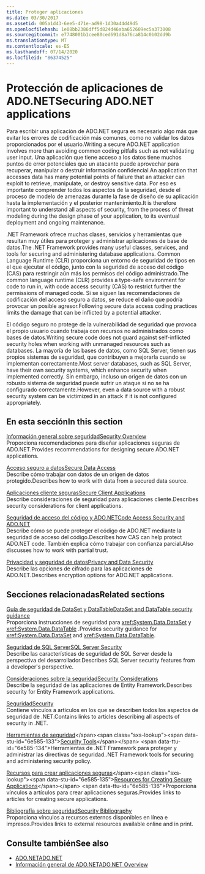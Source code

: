 ```yaml
---
title: Proteger aplicaciones
ms.date: 03/30/2017
ms.assetid: 005a1d43-6ee5-471e-ad98-1d30a44d49d5
ms.openlocfilehash: 1e08bb2386dff5d824d46aba652609ec5a373008
ms.sourcegitcommit: e7748001b1cee80ced691d8a76ca814c0b02dd9b
ms.translationtype: MT
ms.contentlocale: es-ES
ms.lasthandoff: 07/14/2020
ms.locfileid: "86374525"
---
```

# <a name="securing-adonet-applications"></a><span data-ttu-id="6e585-102">Protección de aplicaciones de ADO.NET</span><span class="sxs-lookup"><span data-stu-id="6e585-102">Securing ADO.NET applications</span></span>

<span data-ttu-id="6e585-103">Para escribir una aplicación de ADO.NET segura es necesario algo más que evitar los errores de codificación más comunes, como no validar los datos proporcionados por el usuario.</span><span class="sxs-lookup"><span data-stu-id="6e585-103">Writing a secure ADO.NET application involves more than avoiding common coding pitfalls such as not validating user input.</span></span> <span data-ttu-id="6e585-104">Una aplicación que tiene acceso a los datos tiene muchos puntos de error potenciales que un atacante puede aprovechar para recuperar, manipular o destruir información confidencial.</span><span class="sxs-lookup"><span data-stu-id="6e585-104">An application that accesses data has many potential points of failure that an attacker can exploit to retrieve, manipulate, or destroy sensitive data.</span></span> <span data-ttu-id="6e585-105">Por eso es importante comprender todos los aspectos de la seguridad, desde el proceso de modelo de amenazas durante la fase de diseño de su aplicación hasta la implementación y el posterior mantenimiento.</span><span class="sxs-lookup"><span data-stu-id="6e585-105">It is therefore important to understand all aspects of security, from the process of threat modeling during the design phase of your application, to its eventual deployment and ongoing maintenance.</span></span>  
  
<span data-ttu-id="6e585-106">.NET Framework ofrece muchas clases, servicios y herramientas que resultan muy útiles para proteger y administrar aplicaciones de base de datos.</span><span class="sxs-lookup"><span data-stu-id="6e585-106">The .NET Framework provides many useful classes, services, and tools for securing and administering database applications.</span></span> <span data-ttu-id="6e585-107">Common Language Runtime (CLR) proporciona un entorno de seguridad de tipos en el que ejecutar el código, junto con la seguridad de acceso del código (CAS) para restringir aún más los permisos del código administrado.</span><span class="sxs-lookup"><span data-stu-id="6e585-107">The common language runtime (CLR) provides a type-safe environment for code to run in, with code access security (CAS) to restrict further the permissions of managed code.</span></span> <span data-ttu-id="6e585-108">Si se siguen las recomendaciones de codificación del acceso seguro a datos, se reduce el daño que podría provocar un posible agresor.</span><span class="sxs-lookup"><span data-stu-id="6e585-108">Following secure data access coding practices limits the damage that can be inflicted by a potential attacker.</span></span>  
  
<span data-ttu-id="6e585-109">El código seguro no protege de la vulnerabilidad de seguridad que provoca el propio usuario cuando trabaja con recursos no administrados como bases de datos.</span><span class="sxs-lookup"><span data-stu-id="6e585-109">Writing secure code does not guard against self-inflicted security holes when working with unmanaged resources such as databases.</span></span> <span data-ttu-id="6e585-110">La mayoría de las bases de datos, como SQL Server, tienen sus propios sistemas de seguridad, que contribuyen a mejorarla cuando se implementan correctamente.</span><span class="sxs-lookup"><span data-stu-id="6e585-110">Most server databases, such as SQL Server, have their own security systems, which enhance security when implemented correctly.</span></span> <span data-ttu-id="6e585-111">Sin embargo, incluso un origen de datos con un robusto sistema de seguridad puede sufrir un ataque si no se ha configurado correctamente.</span><span class="sxs-lookup"><span data-stu-id="6e585-111">However, even a data source with a robust security system can be victimized in an attack if it is not configured appropriately.</span></span>  
  
## <a name="in-this-section"></a><span data-ttu-id="6e585-112">En esta sección</span><span class="sxs-lookup"><span data-stu-id="6e585-112">In this section</span></span>

 [<span data-ttu-id="6e585-113">Información general sobre seguridad</span><span class="sxs-lookup"><span data-stu-id="6e585-113">Security Overview</span></span>](security-overview.md)  
 <span data-ttu-id="6e585-114">Proporciona recomendaciones para diseñar aplicaciones seguras de ADO.NET.</span><span class="sxs-lookup"><span data-stu-id="6e585-114">Provides recommendations for designing secure ADO.NET applications.</span></span>  
  
 [<span data-ttu-id="6e585-115">Acceso seguro a datos</span><span class="sxs-lookup"><span data-stu-id="6e585-115">Secure Data Access</span></span>](secure-data-access.md)  
 <span data-ttu-id="6e585-116">Describe cómo trabajar con datos de un origen de datos protegido.</span><span class="sxs-lookup"><span data-stu-id="6e585-116">Describes how to work with data from a secured data source.</span></span>  
  
 [<span data-ttu-id="6e585-117">Aplicaciones cliente seguras</span><span class="sxs-lookup"><span data-stu-id="6e585-117">Secure Client Applications</span></span>](secure-client-applications.md)  
 <span data-ttu-id="6e585-118">Describe consideraciones de seguridad para aplicaciones cliente.</span><span class="sxs-lookup"><span data-stu-id="6e585-118">Describes security considerations for client applications.</span></span>  
  
 [<span data-ttu-id="6e585-119">Seguridad de acceso del código y ADO.NET</span><span class="sxs-lookup"><span data-stu-id="6e585-119">Code Access Security and ADO.NET</span></span>](code-access-security.md)  
 <span data-ttu-id="6e585-120">Describe cómo se puede proteger el código de ADO.NET mediante la seguridad de acceso del código.</span><span class="sxs-lookup"><span data-stu-id="6e585-120">Describes how CAS can help protect ADO.NET code.</span></span> <span data-ttu-id="6e585-121">También explica cómo trabajar con confianza parcial.</span><span class="sxs-lookup"><span data-stu-id="6e585-121">Also discusses how to work with partial trust.</span></span>  
  
 [<span data-ttu-id="6e585-122">Privacidad y seguridad de datos</span><span class="sxs-lookup"><span data-stu-id="6e585-122">Privacy and Data Security</span></span>](privacy-and-data-security.md)  
 <span data-ttu-id="6e585-123">Describe las opciones de cifrado para las aplicaciones de ADO.NET.</span><span class="sxs-lookup"><span data-stu-id="6e585-123">Describes encryption options for ADO.NET applications.</span></span>  
  
## <a name="related-sections"></a><span data-ttu-id="6e585-124">Secciones relacionadas</span><span class="sxs-lookup"><span data-stu-id="6e585-124">Related sections</span></span>

 [<span data-ttu-id="6e585-125">Guía de seguridad de DataSet y DataTable</span><span class="sxs-lookup"><span data-stu-id="6e585-125">DataSet and DataTable security guidance</span></span>](dataset-datatable-dataview/security-guidance.md)  
 <span data-ttu-id="6e585-126">Proporciona instrucciones de seguridad para <xref:System.Data.DataSet> y <xref:System.Data.DataTable> .</span><span class="sxs-lookup"><span data-stu-id="6e585-126">Provides security guidance for <xref:System.Data.DataSet> and <xref:System.Data.DataTable>.</span></span>

 [<span data-ttu-id="6e585-127">Seguridad de SQL Server</span><span class="sxs-lookup"><span data-stu-id="6e585-127">SQL Server Security</span></span>](./sql/sql-server-security.md)  
 <span data-ttu-id="6e585-128">Describe las características de seguridad de SQL Server desde la perspectiva del desarrollador.</span><span class="sxs-lookup"><span data-stu-id="6e585-128">Describes SQL Server security features from a developer's perspective.</span></span>  
  
 [<span data-ttu-id="6e585-129">Consideraciones sobre la seguridad</span><span class="sxs-lookup"><span data-stu-id="6e585-129">Security Considerations</span></span>](./ef/security-considerations.md)  
 <span data-ttu-id="6e585-130">Describe la seguridad de las aplicaciones de Entity Framework.</span><span class="sxs-lookup"><span data-stu-id="6e585-130">Describes security for Entity Framework applications.</span></span>  
  
 [<span data-ttu-id="6e585-131">Seguridad</span><span class="sxs-lookup"><span data-stu-id="6e585-131">Security</span></span>](../../../standard/security/index.md)  
 <span data-ttu-id="6e585-132">Contiene vínculos a artículos en los que se describen todos los aspectos de seguridad de .NET.</span><span class="sxs-lookup"><span data-stu-id="6e585-132">Contains links to articles describing all aspects of security in .NET.</span></span>  
  
 <span data-ttu-id="6e585-133">[Herramientas de seguridad](https://docs.microsoft.com/previous-versions/visualstudio/visual-studio-2008/7w3fd0wb(v=vs.90))</span><span class="sxs-lookup"><span data-stu-id="6e585-133">[Security Tools](https://docs.microsoft.com/previous-versions/visualstudio/visual-studio-2008/7w3fd0wb(v=vs.90))</span></span>  
 <span data-ttu-id="6e585-134">Herramientas de .NET Framework para proteger y administrar las directivas de seguridad.</span><span class="sxs-lookup"><span data-stu-id="6e585-134">.NET Framework tools for securing and administering security policy.</span></span>  
  
 <span data-ttu-id="6e585-135">[Recursos para crear aplicaciones seguras](https://docs.microsoft.com/previous-versions/visualstudio/visual-studio-2010/ms165101(v=vs.100))</span><span class="sxs-lookup"><span data-stu-id="6e585-135">[Resources for Creating Secure Applications](https://docs.microsoft.com/previous-versions/visualstudio/visual-studio-2010/ms165101(v=vs.100))</span></span>  
 <span data-ttu-id="6e585-136">Proporciona vínculos a artículos para crear aplicaciones seguras.</span><span class="sxs-lookup"><span data-stu-id="6e585-136">Provides links to articles for creating secure applications.</span></span>  
  
 [<span data-ttu-id="6e585-137">Bibliografía sobre seguridad</span><span class="sxs-lookup"><span data-stu-id="6e585-137">Security Bibliography</span></span>](/visualstudio/ide/securing-applications)  
 <span data-ttu-id="6e585-138">Proporciona vínculos a recursos externos disponibles en línea e impresos.</span><span class="sxs-lookup"><span data-stu-id="6e585-138">Provides links to external resources available online and in print.</span></span>  
  
## <a name="see-also"></a><span data-ttu-id="6e585-139">Consulte también</span><span class="sxs-lookup"><span data-stu-id="6e585-139">See also</span></span>

- [<span data-ttu-id="6e585-140">ADO.NET</span><span class="sxs-lookup"><span data-stu-id="6e585-140">ADO.NET</span></span>](index.md)
- [<span data-ttu-id="6e585-141">Información general de ADO.NET</span><span class="sxs-lookup"><span data-stu-id="6e585-141">ADO.NET Overview</span></span>](ado-net-overview.md)
